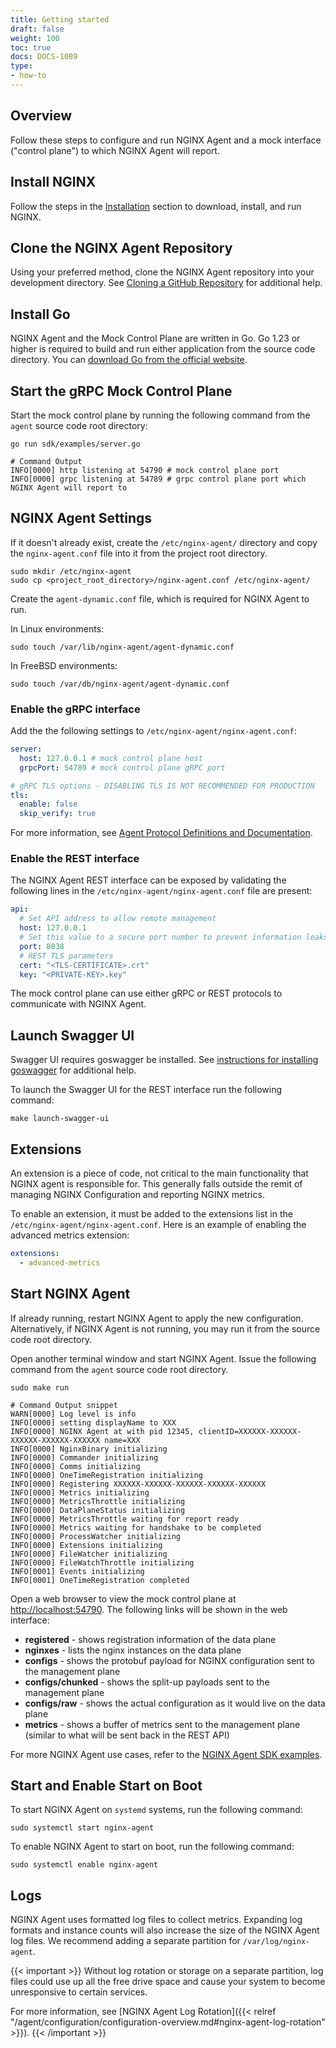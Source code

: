 ```yaml
---
title: Getting started
draft: false
weight: 100
toc: true
docs: DOCS-1089
type:
- how-to
---
```


## Overview

Follow these steps to configure and run NGINX Agent and a mock interface ("control plane") to which NGINX Agent will report.

## Install NGINX

Follow the steps in the [Installation](https://docs.nginx.com/nginx/admin-guide/installing-nginx/) section to download, install, and run NGINX.

## Clone the NGINX Agent Repository

Using your preferred method, clone the NGINX Agent repository into your development directory. See [Cloning a GitHub Repository](https://docs.github.com/en/repositories/creating-and-managing-repositories/cloning-a-repository) for additional help.

## Install Go

NGINX Agent and the Mock Control Plane are written in Go. Go 1.23 or higher is required to build and run either application from the source code directory. You can [download Go from the official website](https://go.dev/dl/).

## Start the gRPC Mock Control Plane

Start the mock control plane by running the following command from the `agent` source code root directory:

```shell
go run sdk/examples/server.go

# Command Output
INFO[0000] http listening at 54790 # mock control plane port
INFO[0000] grpc listening at 54789 # grpc control plane port which NGINX Agent will report to
```

## NGINX Agent Settings

If it doesn't already exist, create the `/etc/nginx-agent/` directory and copy the `nginx-agent.conf` file into it from the project root directory.

```shell
sudo mkdir /etc/nginx-agent
sudo cp <project_root_directory>/nginx-agent.conf /etc/nginx-agent/
```

Create the `agent-dynamic.conf` file, which is required for NGINX Agent to run.

In Linux environments:
```shell
sudo touch /var/lib/nginx-agent/agent-dynamic.conf
```

In FreeBSD environments:
```shell
sudo touch /var/db/nginx-agent/agent-dynamic.conf
```

### Enable the gRPC interface

Add the the following settings to `/etc/nginx-agent/nginx-agent.conf`:

```yaml
server:
  host: 127.0.0.1 # mock control plane host
  grpcPort: 54789 # mock control plane gRPC port

# gRPC TLS options - DISABLING TLS IS NOT RECOMMENDED FOR PRODUCTION
tls:
  enable: false
  skip_verify: true
```

For more information, see [Agent Protocol Definitions and Documentation](https://github.com/nginx/agent/tree/main/docs/proto/README.md).

### Enable the REST interface

The NGINX Agent REST interface can be exposed by validating the following lines in the `/etc/nginx-agent/nginx-agent.conf` file are present:

```yaml
api:
  # Set API address to allow remote management
  host: 127.0.0.1
  # Set this value to a secure port number to prevent information leaks
  port: 8038
  # REST TLS parameters
  cert: "<TLS-CERTIFICATE>.crt"
  key: "<PRIVATE-KEY>.key"
```

The mock control plane can use either gRPC or REST protocols to communicate with NGINX Agent.

## Launch Swagger UI

Swagger UI requires goswagger be installed. See [instructions for installing goswagger](https://goswagger.io/go-swagger/install/) for additional help.

To launch the Swagger UI for the REST interface run the following command:

```shell
make launch-swagger-ui
```

## Extensions

An extension is a piece of code, not critical to the main functionality that NGINX agent is responsible for. This generally falls outside the remit of managing NGINX Configuration and reporting NGINX metrics.

To enable an extension, it must be added to the extensions list in the `/etc/nginx-agent/nginx-agent.conf`.
Here is an example of enabling the advanced metrics extension:

```yaml
extensions:
  - advanced-metrics
```

## Start NGINX Agent

If already running, restart NGINX Agent to apply the new configuration. Alternatively, if NGINX Agent is not running, you may run it from the source code root directory.

Open another terminal window and start NGINX Agent. Issue the following command from the `agent` source code root directory.

```shell
sudo make run

# Command Output snippet
WARN[0000] Log level is info
INFO[0000] setting displayName to XXX
INFO[0000] NGINX Agent at with pid 12345, clientID=XXXXXX-XXXXXX-XXXXXX-XXXXXX-XXXXXX name=XXX
INFO[0000] NginxBinary initializing
INFO[0000] Commander initializing
INFO[0000] Comms initializing
INFO[0000] OneTimeRegistration initializing
INFO[0000] Registering XXXXXX-XXXXXX-XXXXXX-XXXXXX-XXXXXX
INFO[0000] Metrics initializing
INFO[0000] MetricsThrottle initializing
INFO[0000] DataPlaneStatus initializing
INFO[0000] MetricsThrottle waiting for report ready
INFO[0000] Metrics waiting for handshake to be completed
INFO[0000] ProcessWatcher initializing
INFO[0000] Extensions initializing
INFO[0000] FileWatcher initializing
INFO[0000] FileWatchThrottle initializing
INFO[0001] Events initializing
INFO[0001] OneTimeRegistration completed
```

Open a web browser to view the mock control plane at [http://localhost:54790](http://localhost:54790). The following links will be shown in the web interface:

- **registered** - shows registration information of the data plane
- **nginxes** - lists the nginx instances on the data plane
- **configs** - shows the protobuf payload for NGINX configuration sent to the management plane
- **configs/chunked** - shows the split-up payloads sent to the management plane
- **configs/raw** - shows the actual configuration as it would live on the data plane
- **metrics** - shows a buffer of metrics sent to the management plane (similar to what will be sent back in the REST API)

For more NGINX Agent use cases, refer to the [NGINX Agent SDK examples](https://github.com/nginx/agent/tree/main/sdk/examples).

## Start and Enable Start on Boot

To start NGINX Agent on `systemd` systems, run the following command:

```shell
sudo systemctl start nginx-agent
```

To enable NGINX Agent to start on boot, run the following command:

```shell
sudo systemctl enable nginx-agent
```

## Logs

NGINX Agent uses formatted log files to collect metrics. Expanding log formats and instance counts will also increase the size of the NGINX Agent log files. We recommend adding a separate partition for `/var/log/nginx-agent`.

{{< important >}}
Without log rotation or storage on a separate partition, log files could use up all the free drive space and cause your system to become unresponsive to certain services.

For more information, see [NGINX Agent Log Rotation]({{< relref "/agent/configuration/configuration-overview.md#nginx-agent-log-rotation" >}}).
{{< /important >}}
